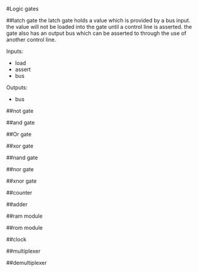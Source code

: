 #Logic gates

##latch gate
the latch gate holds a value which is provided by a bus input. the value will not be loaded into the gate until a control line is asserted. 
the gate also has an output bus which can be asserted to through the use of another control line. 

Inputs:
- load
- assert
- bus

Outputs:
- bus


##not gate

##and gate

##Or gate

##xor gate

##nand gate

##nor gate

##xnor gate

##counter

##adder

##ram module

##rom module

##clock

##multiplexer

##demultiplexer


